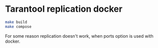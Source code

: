 # Tarantool replication docker

```sh
make build
make compose
```

For some reason replication doesn't work, when ports option is used with docker.
